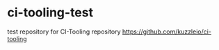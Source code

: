 # ci-tooling-test
test repository for CI-Tooling repository https://github.com/kuzzleio/ci-tooling






